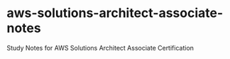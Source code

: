 # aws-solutions-architect-associate-notes
Study Notes for AWS Solutions Architect Associate Certification
